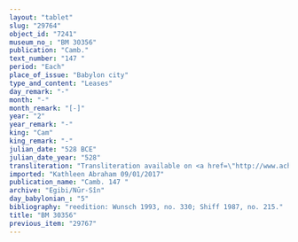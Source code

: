 ```yaml
---
layout: "tablet"
slug: "29764"
object_id: "7241"
museum_no_: "BM 30356"
publication: "Camb."
text_number: "147 "
period: "Each"
place_of_issue: "Babylon city"
type_and_content: "Leases"
day_remark: "-"
month: "-"
month_remark: "[-]"
year: "2"
year_remark: "-"
king: "Cam"
king_remark: "-"
julian_date: "528 BCE"
julian_date_year: "528"
transliteration: "Transliteration available on <a href=\"http://www.achemenet.com/fr/item/?/sources-textuelles/textes-par-regions/babylonie/babylone/1677136\" target=\"_blank\">Achemenet</a>"
imported: "Kathleen Abraham 09/01/2017"
publication_name: "Camb. 147 "
archive: "Egibi/Nūr-Sîn"
day_babylonian_: "5"
bibliography: "reedition: Wunsch 1993, no. 330; Shiff 1987, no. 215."
title: "BM 30356"
previous_item: "29767"
---
```


